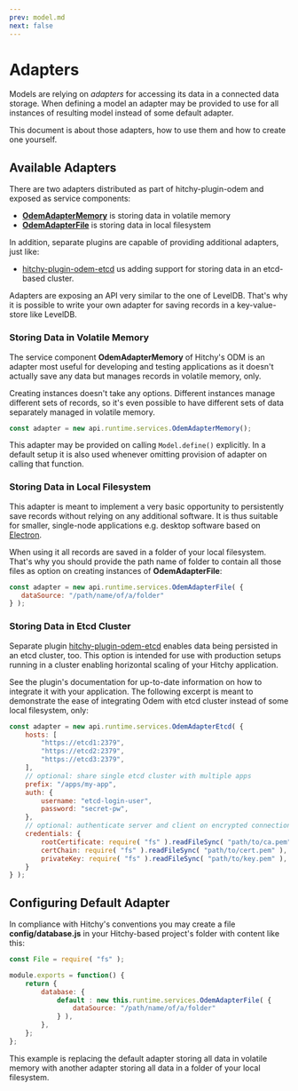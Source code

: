 ```yaml
---
prev: model.md
next: false
---
```


# Adapters

Models are relying on _adapters_ for accessing its data in a connected data storage. When defining a model an adapter may be provided to use for all instances of resulting model instead of some default adapter.

This document is about those adapters, how to use them and how to create one yourself.

## Available Adapters

There are two adapters distributed as part of hitchy-plugin-odem and exposed as service components:

* [**OdemAdapterMemory**](#storing-data-in-volatile-memory) is storing data in volatile memory
* [**OdemAdapterFile**](#storing-data-in-local-filesystem) is storing data in local filesystem

In addition, separate plugins are capable of providing additional adapters, just like:

* [hitchy-plugin-odem-etcd](#storing-data-in-etcd-cluster) us adding support for storing data in an etcd-based cluster.

Adapters are exposing an API very similar to the one of LevelDB. That's why it is possible to write your own adapter for saving records in a key-value-store like LevelDB.

### Storing Data in Volatile Memory

The service component **OdemAdapterMemory** of Hitchy's ODM is an adapter most useful for developing and testing applications as it doesn't actually save any data but manages records in volatile memory, only.

Creating instances doesn't take any options. Different instances manage different sets of records, so it's even possible to have different sets of data separately managed in volatile memory.
 
 ```javascript
const adapter = new api.runtime.services.OdemAdapterMemory();
```

This adapter may be provided on calling `Model.define()` explicitly. In a default setup it is also used whenever omitting provision of adapter on calling that function.

### Storing Data in Local Filesystem

This adapter is meant to implement a very basic opportunity to persistently save records without relying on any additional software. It is thus suitable for smaller, single-node applications e.g. desktop software based on [Electron](https://www.electronjs.org/).

When using it all records are saved in a folder of your local filesystem. That's why you should provide the path name of folder to contain all those files as option on creating instances of **OdemAdapterFile**:
 
 ```javascript
const adapter = new api.runtime.services.OdemAdapterFile( {
    dataSource: "/path/name/of/a/folder"
} );
```

### Storing Data in Etcd Cluster

Separate plugin [hitchy-plugin-odem-etcd](https://www.npmjs.com/package/hitchy-plugin-odem-etcd) enables data being persisted in an etcd cluster, too. This option is intended for use with production setups running in a cluster enabling horizontal scaling of your Hitchy application.

See the plugin's documentation for up-to-date information on how to integrate it with your application. The following excerpt is meant to demonstrate the ease of integrating Odem with etcd cluster instead of some local filesystem, only:

```javascript
const adapter = new api.runtime.services.OdemAdapterEtcd( {
    hosts: [
        "https://etcd1:2379",
        "https://etcd2:2379",
        "https://etcd3:2379",
    ],
    // optional: share single etcd cluster with multiple apps
    prefix: "/apps/my-app",
    auth: {
        username: "etcd-login-user",
        password: "secret-pw",
    },
    // optional: authenticate server and client on encrypted connections
    credentials: {
        rootCertificate: require( "fs" ).readFileSync( "path/to/ca.pem" ),
        certChain: require( "fs" ).readFileSync( "path/to/cert.pem" ),
        privateKey: require( "fs" ).readFileSync( "path/to/key.pem" ),
    }
} );
```

## Configuring Default Adapter

In compliance with Hitchy's conventions you may create a file **config/database.js** in your Hitchy-based project's folder with content like this:

```javascript
const File = require( "fs" );

module.exports = function() {
    return {
        database: {
            default : new this.runtime.services.OdemAdapterFile( {
                dataSource: "/path/name/of/a/folder"
            } ),
        },
    };
};
```

This example is replacing the default adapter storing all data in volatile memory with another adapter storing all data in a folder of your local filesystem.
